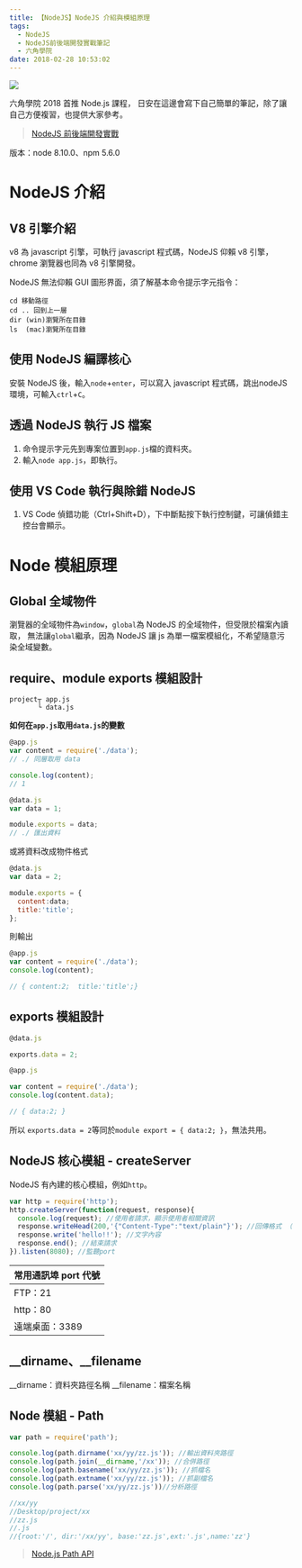 ```yaml
---
title: 【NodeJS】NodeJS 介紹與模組原理
tags:
  - NodeJS
  - NodeJS前後端開發實戰筆記
  - 六角學院
date: 2018-02-28 10:53:02
---
```

![](/img/nodejs_hexschool.png)

六角學院 2018 首推 Node.js 課程，
日安在這邊會寫下自己簡單的筆記，除了讓自己方便複習，也提供大家參考。

> [NodeJS 前後端開發實戰](http://www.hexschool.com/courses/nodejs.html)

版本：node 8.10.0、npm 5.6.0

<!-- more -->

# NodeJS 介紹

## V8 引擎介紹

v8 為 javascript 引擎，可執行 javascript 程式碼，NodeJS 仰賴 v8 引擎，chrome 瀏覽器也同為 v8 引擎開發。

NodeJS 無法仰賴 GUI 圖形界面，須了解基本命令提示字元指令：
```
cd 移動路徑
cd .. 回到上一層
dir (win)瀏覽所在目錄
ls  (mac)瀏覽所在目錄
```

## 使用 NodeJS 編譯核心

安裝 NodeJS 後，輸入`node`+`enter`，可以寫入 javascript 程式碼，跳出nodeJS環境，可輸入`ctrl`+`C`。

## 透過 NodeJS 執行 JS 檔案
1. 命令提示字元先到專案位置到`app.js`檔的資料夾。
2. 輸入`node app.js`，即執行。

## 使用 VS Code 執行與除錯 NodeJS
1. VS Code 偵錯功能（Ctrl+Shift+D），下中斷點按下執行控制鍵，可讓偵錯主控台會顯示。

# Node 模組原理

## Global 全域物件
瀏覽器的全域物件為`window`，`global`為 NodeJS 的全域物件，但受限於檔案內讀取，
無法讓`global`繼承，因為 NodeJS 讓 js 為單一檔案模組化，不希望隨意污染全域變數。

## require、module exports 模組設計

```
project┬ app.js
       └ data.js
```

**如何在`app.js`取用`data.js`的變數**

```js
@app.js
var content = require('./data');
// ./ 同層取用 data

console.log(content);
// 1
```
```js
@data.js
var data = 1;

module.exports = data;
// ./ 匯出資料
```

或將資料改成物件格式

```js
@data.js
var data = 2;

module.exports = {
  content:data;
  title:'title';
};
```
則輸出
```js
@app.js
var content = require('./data');
console.log(content);

// { content:2;  title:'title';}
```

## exports 模組設計

```js
@data.js

exports.data = 2;
```

```js
@app.js

var content = require('./data');
console.log(content.data);

// { data:2; }
```

所以 `exports.data = 2`等同於`module export = { data:2; }`，無法共用。

## NodeJS 核心模組 - createServer

NodeJS 有內建的核心模組，例如`http`。

```js
var http = require('http');
http.createServer(function(request, response){
  console.log(request); //使用者請求，顯示使用者相關資訊
  response.writeHead(200,'{"Content-Type":"text/plain"}'); //回傳格式 （文字）
  response.write('hello!!'); //文字內容
  response.end(); //結束請求
}).listen(8080); //監聽port
```

|常用通訊埠 port 代號|
|---|
|FTP：21|
|http：80|
|遠端桌面：3389|

## __dirname、__filename

__dirname：資料夾路徑名稱
__filename：檔案名稱

## Node 模組 - Path

```js
var path = require('path');

console.log(path.dirname('xx/yy/zz.js')); //輸出資料夾路徑
console.log(path.join(__dirname,'/xx')); //合併路徑
console.log(path.basename('xx/yy/zz.js')); //抓檔名
console.log(path.extname('xx/yy/zz.js')); //抓副檔名
console.log(path.parse('xx/yy/zz.js'))//分析路徑

//xx/yy
//Desktop/project/xx
//zz.js
//.js
//{root:'/', dir:'/xx/yy', base:'zz.js',ext:'.js',name:'zz'}
```

> [ Node.js Path API ](https://nodejs.org/api/path.html)
